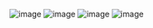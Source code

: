 
![image](https://github.com/user-attachments/assets/753887df-b7ab-4776-bf3b-fad89e3672d9)
![image](https://github.com/user-attachments/assets/1cbc85ca-2e50-4827-bd1c-c649ca76a97d)
![image](https://github.com/user-attachments/assets/b8389480-4494-44d7-82e6-7906c244ac1f)
![image](https://github.com/user-attachments/assets/b54d35c4-16ef-4ccb-b9de-710664af076b)

